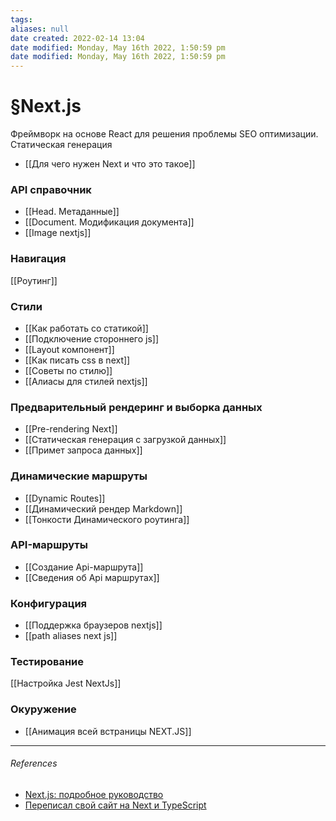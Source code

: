 ```yaml
---
tags: 
aliases: null
date created: 2022-02-14 13:04
date modified: Monday, May 16th 2022, 1:50:59 pm
date modified: Monday, May 16th 2022, 1:50:59 pm
---
```


# §Next.js

Фреймворк на основе React для решения проблемы SEO оптимизации. Статическая генерация


- [[Для чего нужен Next и что это такое]]

### API справочник

- [[Head. Метаданные]]
- [[Document. Модификация документа]]
- [[Image nextjs]]

### Навигация

[[Роутинг]]

### Стили

- [[Как работать со статикой]]
- [[Подключение стороннего js]]
- [[Layout компонент]]
- [[Как писать css в next]]
- [[Советы по стилю]]
- [[Алиасы для стилей nextjs]]

### Предварительный рендеринг и выборка данных

- [[Pre-rendering Next]]
- [[Статическая генерация с загрузкой данных]]
- [[Примет запроса данных]]

### Динамические маршруты

- [[Dynamic Routes]]
- [[Динамический рендер Markdown]]
- [[Тонкости Динамического роутинга]]

### API-маршруты 

- [[Создание Api-маршрута]]
- [[Сведения об Api маршрутах]]

### Конфигурация

- [[Поддержка браузеров nextjs]]
- [[path aliases next js]]

### Тестирование

[[Настройка Jest NextJs]]
### Окуружение

- [[Анимация всей встраницы NEXT.JS]]

---

###### References

- [Next.js: подробное руководство](https://habr.com/ru/company/timeweb/blog/588498/#%D0%BC%D0%B0%D0%BA%D0%B5%D1%82%D1%8B-layouts)
- [Переписал свой сайт на Next и TypeScript](https://bespoyasovru/blog/new-site-stack/)
